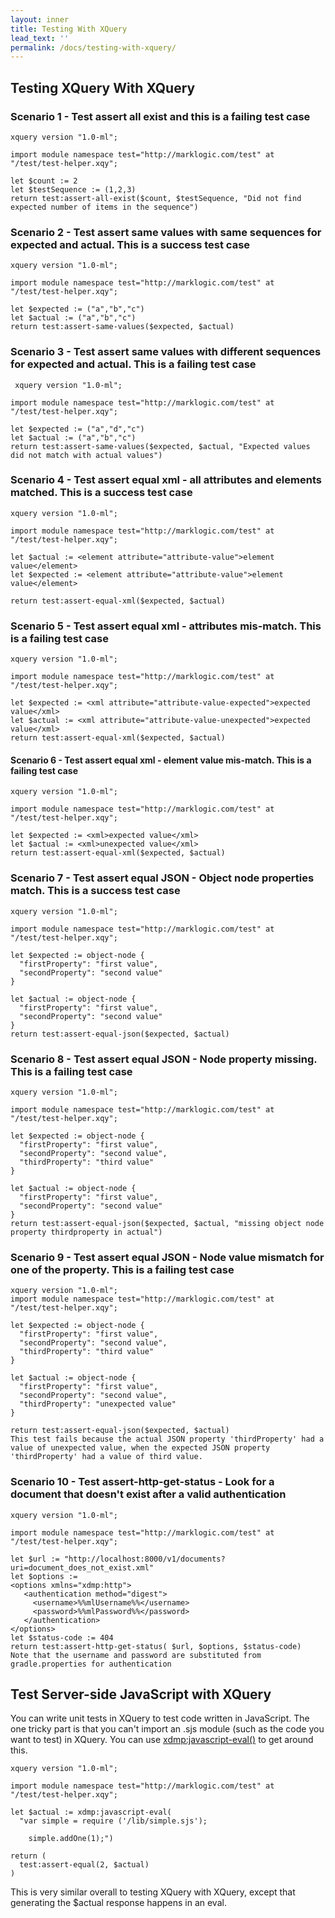 ```yaml
---
layout: inner
title: Testing With XQuery
lead_text: ''
permalink: /docs/testing-with-xquery/
---
```


## Testing XQuery With XQuery

### Scenario 1 - Test assert all exist and this is a failing test case
```
xquery version "1.0-ml";

import module namespace test="http://marklogic.com/test" at "/test/test-helper.xqy";

let $count := 2
let $testSequence := (1,2,3)
return test:assert-all-exist($count, $testSequence, "Did not find expected number of items in the sequence")
```
### Scenario 2 - Test assert same values with same sequences for expected and actual. This is a success test case
```
xquery version "1.0-ml";

import module namespace test="http://marklogic.com/test" at "/test/test-helper.xqy";

let $expected := ("a","b","c")
let $actual := ("a","b","c")
return test:assert-same-values($expected, $actual)
```
### Scenario 3 - Test assert same values with different sequences for expected and actual. This is a failing test case
```
 xquery version "1.0-ml";

import module namespace test="http://marklogic.com/test" at "/test/test-helper.xqy";

let $expected := ("a","d","c")
let $actual := ("a","b","c")
return test:assert-same-values($expected, $actual, "Expected values did not match with actual values")
```
### Scenario 4 - Test assert equal xml - all attributes and elements matched. This is a success test case
```
xquery version "1.0-ml";

import module namespace test="http://marklogic.com/test" at "/test/test-helper.xqy";

let $actual := <element attribute="attribute-value">element value</element>
let $expected := <element attribute="attribute-value">element value</element>

return test:assert-equal-xml($expected, $actual)
```
### Scenario 5 - Test assert equal xml - attributes mis-match. This is a failing test case
```
xquery version "1.0-ml";

import module namespace test="http://marklogic.com/test" at "/test/test-helper.xqy";

let $expected := <xml attribute="attribute-value-expected">expected value</xml>
let $actual := <xml attribute="attribute-value-unexpected">expected value</xml>
return test:assert-equal-xml($expected, $actual)
```
#### Scenario 6 - Test assert equal xml - element value mis-match. This is a failing test case
```
xquery version "1.0-ml";

import module namespace test="http://marklogic.com/test" at "/test/test-helper.xqy";

let $expected := <xml>expected value</xml>
let $actual := <xml>unexpected value</xml>
return test:assert-equal-xml($expected, $actual)
```
### Scenario 7 - Test assert equal JSON - Object node properties match. This is a success test case
```
xquery version "1.0-ml";

import module namespace test="http://marklogic.com/test" at "/test/test-helper.xqy";

let $expected := object-node {
  "firstProperty": "first value",
  "secondProperty": "second value"
}

let $actual := object-node {
  "firstProperty": "first value",
  "secondProperty": "second value"
}
return test:assert-equal-json($expected, $actual)
```
### Scenario 8 - Test assert equal JSON - Node property missing. This is a failing test case
```
xquery version "1.0-ml";

import module namespace test="http://marklogic.com/test" at "/test/test-helper.xqy";

let $expected := object-node {
  "firstProperty": "first value",
  "secondProperty": "second value",
  "thirdProperty": "third value"
}

let $actual := object-node {
  "firstProperty": "first value",
  "secondProperty": "second value"
}
return test:assert-equal-json($expected, $actual, "missing object node property thirdproperty in actual")
```
### Scenario 9 - Test assert equal JSON - Node value mismatch for one of the property. This is a failing test case
```
xquery version "1.0-ml";
import module namespace test="http://marklogic.com/test" at "/test/test-helper.xqy";

let $expected := object-node {
  "firstProperty": "first value",
  "secondProperty": "second value",
  "thirdProperty": "third value"
}

let $actual := object-node {
  "firstProperty": "first value",
  "secondProperty": "second value",
  "thirdProperty": "unexpected value"
}

return test:assert-equal-json($expected, $actual)
This test fails because the actual JSON property 'thirdProperty' had a value of unexpected value, when the expected JSON property 'thirdProperty' had a value of third value.
```
### Scenario 10 - Test assert-http-get-status - Look for a document that doesn't exist after a valid authentication
```
xquery version "1.0-ml";

import module namespace test="http://marklogic.com/test" at "/test/test-helper.xqy";

let $url := "http://localhost:8000/v1/documents?uri=document_does_not_exist.xml"
let $options :=      
<options xmlns="xdmp:http">
   <authentication method="digest">
     <username>%%mlUsername%%</username>
     <password>%%mlPassword%%</password>
   </authentication>
</options>
let $status-code := 404
return test:assert-http-get-status( $url, $options, $status-code)
Note that the username and password are substituted from gradle.properties for authentication
```

## Test Server-side JavaScript with XQuery

You can write unit tests in XQuery to test code written in JavaScript. The one tricky part is that you can't import an .sjs module (such as the code you want to test) in XQuery. You can use [xdmp:javascript-eval()](https://docs.marklogic.com/xdmp:javascript-eval) to get around this. 

```
xquery version "1.0-ml";

import module namespace test="http://marklogic.com/test" at "/test/test-helper.xqy";

let $actual := xdmp:javascript-eval(
  "var simple = require ('/lib/simple.sjs');

    simple.addOne(1);")

return (
  test:assert-equal(2, $actual)
)
```

This is very similar overall to testing XQuery with XQuery, except that generating the $actual response happens in an eval. 


